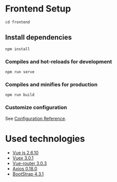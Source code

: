 # Frontend Setup

``` 
cd frontend
```

## Install dependencies
```
npm install
```

### Compiles and hot-reloads for development
```
npm run serve
```

### Compiles and minifies for production
```
npm run build
```

### Customize configuration
See [Configuration Reference](https://cli.vuejs.org/config/).

# Used technologies

- [Vue js 2.6.10](https://vuejs.org)
- [Vuex 3.0.1](https://vuex.vuejs.org)
- [Vue-router 3.0.3](https://router.vuejs.org)
- [Axios 0.18.0](https://github.com/axios/axios)
- [BootStrap 4.3.1](https://getbootstrap.com/docs/4.3/getting-started/introduction)
